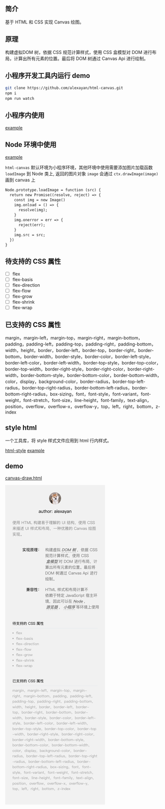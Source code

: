## 简介

基于 HTML 和 CSS 实现 Canvas 绘图。

## 原理

构建虚拟DOM 树，依据 CSS 规范计算样式，使用 CSS 盒模型对 DOM 进行布局，计算出所有元素的位置。最后将 DOM 树通过 Canvas Api 进行绘制。

## 小程序开发工具内运行 demo

``` bash
git clone https://github.com/alexayan/html-canvas.git
npm i
npm run watch
```

## 小程序内使用

[example](./tools/demo/pages/index/index.js)

## Node 环境中使用

[example](./example/node/index.js)

`html-canvas` 默认环境为小程序环境，其他环境中使用需要添加图片加载函数 `loadImage` 到 Node 类上, 返回的图片对象 `image` 会通过 `ctx.drawImage(image)` 画到 canvas 上

```
Node.prototype.loadImage = function (src) {
  return new Promise((resolve, reject) => {
    const img = new Image()
    img.onload = () => {
      resolve(img);
    }
    img.onerror = err => {
      reject(err);
    }
    img.src = src;
  })
}
```

## 待支持的 CSS 属性

- [ ] flex
- [ ] flex-basis
- [ ] flex-direction
- [ ] flex-flow
- [ ] flex-grow
- [ ] flex-shrink
- [ ] flex-wrap

## 已支持的 CSS 属性

margin，margin-left，margin-top，margin-right，margin-bottom，padding，padding-left，padding-top，padding-right，padding-bottom，width，height，border，border-left，border-top，border-right，border-bottom，border-width，border-style，border-color，border-left-style，border-left-color，border-left-width，border-top-style，border-top-color，border-top-width，border-right-style，border-right-color，border-right-width，border-bottom-style，border-bottom-color，border-bottom-width，color，display，background-color，border-radius，border-top-left-radius，border-top-right-radius，border-bottom-left-radius，border-bottom-right-radius，box-sizing，font，font-style，font-variant，font-weight，font-stretch，font-size，line-height，font-family，text-align，position，overflow，overflow-x，overflow-y，top，left，right，bottom，z-index

## style html

一个工具库，将 style 样式文件应用到 html 行内样式。

[html-style](https://github.com/alexayan/html-style)
[example](./tools/demo/pages/index/index.js)

## demo

[canvas-draw.html](./canvas-draw.html)

![canvas-draw](canvas-draw.png)